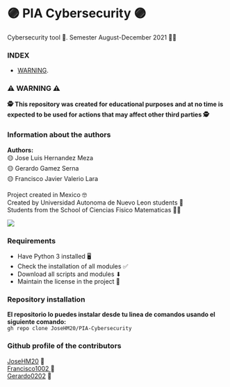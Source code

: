 # 🟣 PIA Cybersecurity 🟣

Cybersecurity tool 👮. Semester August-December 2021 👨‍🎓

### INDEX  
- [WARNING](#⚠-WARNING-⚠).

### ⚠ WARNING ⚠

**🕵 This repository was created for educational purposes and at no time is expected to be used for actions that may affect other third parties 🕵**

### Information about the authors

**Authors:**  
🟡 Jose Luis Hernandez Meza  
🟡 Gerardo Gamez Serna  
🟡 Francisco Javier Valerio Lara     

Project created in Mexico 🤓  
Created by Universidad Autonoma de Nuevo Leon students 🏣  
Students from the School of Ciencias Fisico Matematicas 👨‍🏫

![](https://www.uanl.mx/wp-content/uploads/2018/10/85-aniversario-uanl-torre-rectoria.jpg)

### Requirements

- Have Python 3 installed 🖥
- Check the installation of all modules ✅
- Download all scripts and modules ⬇
- Maintain the license in the project 📜

### Repository installation

**El repositorio lo puedes instalar desde tu linea de comandos usando el siguiente comando:**  
`gh repo clone JoseHM20/PIA-Cybersecurity`

### Github profile of the contributors  
[JoseHM20](https://github.com/JoseHM20) 🧐  
[Francisco1002 ](https://github.com/Francisco1002) 🧐  
[Gerardo0202](https://github.com/Gerardo0202) 🧐  
